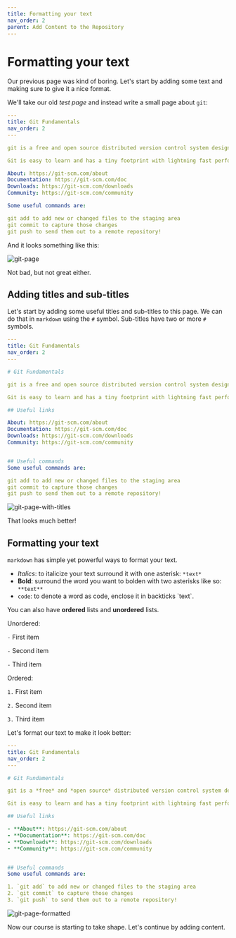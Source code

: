 ```yaml
---
title: Formatting your text
nav_order: 2
parent: Add Content to the Repository
---
```


# Formatting your text

Our previous page was kind of boring.
Let's start by adding some text and making sure to give it a nice format.

We'll take our old *test page* and instead write a small page about `git`:

```yaml
---
title: Git Fundamentals
nav_order: 2
---

git is a free and open source distributed version control system designed to handle everything from small to very large projects with speed and efficiency.

Git is easy to learn and has a tiny footprint with lightning fast performance. It outclasses SCM tools like Subversion, CVS, Perforce, and ClearCase with features like cheap local branching, convenient staging areas, and multiple workflows.

About: https://git-scm.com/about
Documentation: https://git-scm.com/doc
Downloads: https://git-scm.com/downloads
Community: https://git-scm.com/community

Some useful commands are:

git add to add new or changed files to the staging area
git commit to capture those changes
git push to send them out to a remote repository!
```

And it looks something like this:

![git-page](https://i.imgur.com/N22CBLj.png)

Not bad, but not great either.

## Adding titles and sub-titles

Let's start by adding some useful titles and sub-titles to this page.
We can do that in `markdown` using the `#` symbol.
Sub-titles have two or more `#` symbols.

```yaml
---
title: Git Fundamentals
nav_order: 2
---

# Git Fundamentals

git is a free and open source distributed version control system designed to handle everything from small to very large projects with speed and efficiency.

Git is easy to learn and has a tiny footprint with lightning fast performance. It outclasses SCM tools like Subversion, CVS, Perforce, and ClearCase with features like cheap local branching, convenient staging areas, and multiple workflows.

## Useful links

About: https://git-scm.com/about
Documentation: https://git-scm.com/doc
Downloads: https://git-scm.com/downloads
Community: https://git-scm.com/community


## Useful commands
Some useful commands are:

git add to add new or changed files to the staging area
git commit to capture those changes
git push to send them out to a remote repository!
```

![git-page-with-titles](https://i.imgur.com/BkFf7Xp.png)

That looks much better!

## Formatting your text

`markdown` has simple yet powerful ways to format your text.

- *Italics*: to italicize your text surround it with one asterisk: `*text*`
- **Bold**: surround the word you want to bolden with two asterisks like so: `**text**`
- `code`: to denote a word as code, enclose it in backticks \`text\`.

You can also have **ordered** lists and **unordered** lists.

Unordered:

`-` First item

`-` Second item

`-` Third item

Ordered:

`1.` First item

`2.` Second item

`3.` Third item

Let's format our text to make it look better:

```yaml
---
title: Git Fundamentals
nav_order: 2
---

# Git Fundamentals

git is a *free* and *open source* distributed version control system designed to handle everything from small to very large projects with speed and efficiency.

Git is easy to learn and has a tiny footprint with lightning fast performance. It outclasses SCM tools like **Subversion**, **CVS**, **Perforce**, and **ClearCase** with features like cheap local branching, convenient staging areas, and multiple workflows.

## Useful links

- **About**: https://git-scm.com/about
- **Documentation**: https://git-scm.com/doc
- **Downloads**: https://git-scm.com/downloads
- **Community**: https://git-scm.com/community


## Useful commands
Some useful commands are:

1. `git add` to add new or changed files to the staging area
2. `git commit` to capture those changes
3. `git push` to send them out to a remote repository!
```

![git-page-formatted](https://i.imgur.com/UcfSGzW.png)

Now our course is starting to take shape.
Let's continue by adding content.
